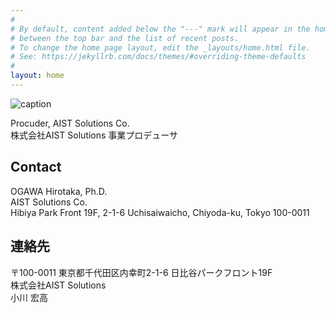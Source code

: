 ```yaml
---
#
# By default, content added below the "---" mark will appear in the home page
# between the top bar and the list of recent posts.
# To change the home page layout, edit the _layouts/home.html file.
# See: https://jekyllrb.com/docs/themes/#overriding-theme-defaults
#
layout: home
---
```

![caption]({{site.baseurl}}/assets/images/portrait-1.jpg)

Procuder, AIST Solutions Co.  
株式会社AIST Solutions 事業プロデューサ

## Contact

OGAWA Hirotaka, Ph.D.  
AIST Solutions Co.  
Hibiya Park Front 19F, 2-1-6 Uchisaiwaicho, Chiyoda-ku, Tokyo 100-0011

## 連絡先

〒100-0011 東京都千代田区内幸町2-1-6 日比谷パークフロント19F  
株式会社AIST Solutions  
小川 宏高
